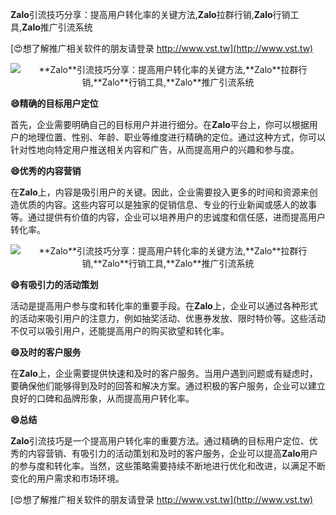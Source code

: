 **Zalo**引流技巧分享：提高用户转化率的关键方法,**Zalo**拉群行销,**Zalo**行销工具,**Zalo**推广引流系统

[😍想了解推广相关软件的朋友请登录 http://www.vst.tw](http://www.vst.tw)

 <center><img src="https://vst.tw/MP4/tuiguang/png/7.png" alt="**Zalo**引流技巧分享：提高用户转化率的关键方法,**Zalo**拉群行销,**Zalo**行销工具,**Zalo**推广引流系统"></center>

**😄精确的目标用户定位**

首先，企业需要明确自己的目标用户并进行细分。在**Zalo**平台上，你可以根据用户的地理位置、性别、年龄、职业等维度进行精确的定位。通过这种方式，你可以针对性地向特定用户推送相关内容和广告，从而提高用户的兴趣和参与度。

**😄优秀的内容营销**

在**Zalo**上，内容是吸引用户的关键。因此，企业需要投入更多的时间和资源来创造优质的内容。这些内容可以是独家的促销信息、专业的行业新闻或感人的故事等。通过提供有价值的内容，企业可以培养用户的忠诚度和信任感，进而提高用户转化率。

 <center><img src="https://vst.tw/MP4/tuiguang/png/0.png" alt="**Zalo**引流技巧分享：提高用户转化率的关键方法,**Zalo**拉群行销,**Zalo**行销工具,**Zalo**推广引流系统"></center>

**😄有吸引力的活动策划**

活动是提高用户参与度和转化率的重要手段。在**Zalo**上，企业可以通过各种形式的活动来吸引用户的注意力，例如抽奖活动、优惠券发放、限时特价等。这些活动不仅可以吸引用户，还能提高用户的购买欲望和转化率。

**😄及时的客户服务**

在**Zalo**上，企业需要提供快速和及时的客户服务。当用户遇到问题或有疑虑时，要确保他们能够得到及时的回答和解决方案。通过积极的客户服务，企业可以建立良好的口碑和品牌形象，从而提高用户转化率。

**😄总结**

**Zalo**引流技巧是一个提高用户转化率的重要方法。通过精确的目标用户定位、优秀的内容营销、有吸引力的活动策划和及时的客户服务，企业可以提高**Zalo**用户的参与度和转化率。当然，这些策略需要持续不断地进行优化和改进，以满足不断变化的用户需求和市场环境。

[😍想了解推广相关软件的朋友请登录 http://www.vst.tw](http://www.vst.tw)



